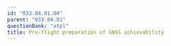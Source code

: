 ```yaml
---
id: "033.04.01.04"
parent: "033.04.01"
questionBank: "atpl"
title: Pre-flight preparation of GNSS achievability
---
```

